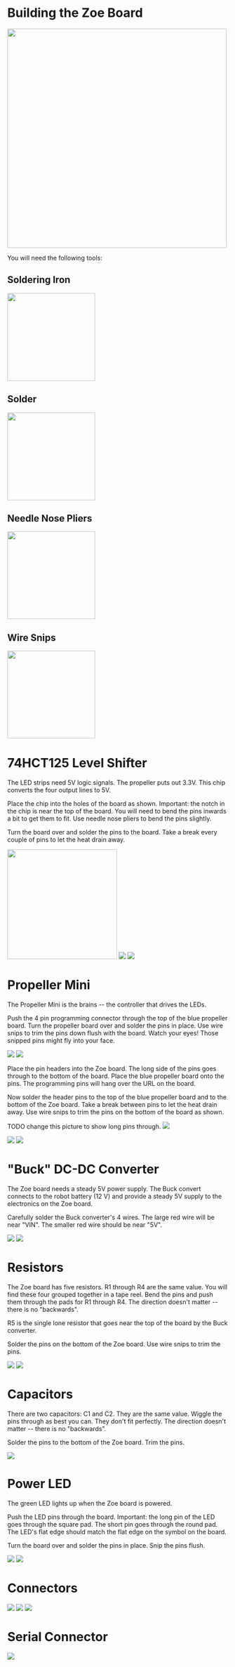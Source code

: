# Building the Zoe Board

<img src="https://github.com/team5858/ZoeBoard/blob/master/art/zoeBoard.jpg" width="500">

You will need the following tools:

## Soldering Iron
<img src="https://github.com/team5858/ZoeBoard/blob/master/art/iron.jpg" width="200">

## Solder
<img src="https://github.com/team5858/ZoeBoard/blob/master/art/solder.jpg" width="200">

## Needle Nose Pliers
<img src="https://github.com/team5858/ZoeBoard/blob/master/art/needle.jpg" width="200">

## Wire Snips
<img src="https://github.com/team5858/ZoeBoard/blob/master/art/snips.jpg" width="200">


# 74HCT125 Level Shifter

The LED strips need 5V logic signals. The propeller puts out 3.3V. This chip converts the four output lines to 5V.

Place the chip into the holes of the board as shown. Important: the notch in the chip is near the top of the board. 
You will need to bend the pins inwards a bit to get them to fit. Use needle nose pliers to bend the pins slightly.

Turn the board over and solder the pins to the board. Take a break every couple of pins to let the heat drain away.

<img src="https://github.com/team5858/ZoeBoard/blob/master/art/construct01.jpg" width="250">

<img src="https://github.com/team5858/ZoeBoard/blob/master/art/construct02.jpg">

<img src="https://github.com/team5858/ZoeBoard/blob/master/art/construct03.jpg">

# Propeller Mini

The Propeller Mini is the brains -- the controller that drives the LEDs.

Push the 4 pin programming connector through the top of the blue propeller board. Turn the propeller board over
and solder the pins in place. Use wire snips to trim the pins down flush with the board. Watch your eyes! Those
snipped pins might fly into your face.

<img src="https://github.com/team5858/ZoeBoard/blob/master/art/construct04.jpg">

<img src="https://github.com/team5858/ZoeBoard/blob/master/art/construct05.jpg">

Place the pin headers into the Zoe board. The long side of the pins goes through to the bottom of the board. Place
the blue propeller board onto the pins. The programming pins will hang over the URL on the board.

Now solder the header pins to the top of the blue propeller board and to the bottom of the Zoe board. Take a break
between pins to let the heat drain away. Use wire snips to trim the pins on the bottom of the board as shown.

TODO change this picture to show long pins through.
<img src="https://github.com/team5858/ZoeBoard/blob/master/art/construct06.jpg">

<img src="https://github.com/team5858/ZoeBoard/blob/master/art/construct07.jpg">

<img src="https://github.com/team5858/ZoeBoard/blob/master/art/construct08.jpg">

# "Buck" DC-DC Converter

The Zoe board needs a steady 5V power supply. The Buck convert connects to the robot battery (12 V) and provide
a steady 5V supply to the electronics on the Zoe board.

Carefully solder the Buck converter's 4 wires. The large red wire will be near "VIN". The smaller red wire should be
near "5V".

<img src="https://github.com/team5858/ZoeBoard/blob/master/art/construct09.jpg">

<img src="https://github.com/team5858/ZoeBoard/blob/master/art/construct10.jpg">

# Resistors

The Zoe board has five resistors. R1 through R4 are the same value. You will find these four grouped together in a
tape reel. Bend the pins and push them through the pads for R1 through R4. The direction doesn't matter -- there is
no "backwards".

R5 is the single lone resistor that goes near the top of the board by the Buck converter. 

Solder the pins on the bottom of the Zoe board. Use wire snips to trim the pins.

<img src="https://github.com/team5858/ZoeBoard/blob/master/art/construct11.jpg">

<img src="https://github.com/team5858/ZoeBoard/blob/master/art/construct12.jpg">

# Capacitors

There are two capacitors: C1 and C2. They are the same value. Wiggle the pins through as best you can. They don't fit
perfectly. The direction doesn't matter -- there is no "backwards".

Solder the pins to the bottom of the Zoe board. Trim the pins.

<img src="https://github.com/team5858/ZoeBoard/blob/master/art/construct13.jpg">

# Power LED

The green LED lights up when the Zoe board is powered.

Push the LED pins through the board. Important: the long pin of the LED goes through the square pad. The short
pin goes through the round pad. The LED's flat edge should match the flat edge on the symbol on the board.

Turn the board over and solder the pins in place. Snip the pins flush.

<img src="https://github.com/team5858/ZoeBoard/blob/master/art/construct14.jpg">

<img src="https://github.com/team5858/ZoeBoard/blob/master/art/construct15.jpg">

# Connectors

<img src="https://github.com/team5858/ZoeBoard/blob/master/art/construct16.jpg">

<img src="https://github.com/team5858/ZoeBoard/blob/master/art/construct17.jpg">

<img src="https://github.com/team5858/ZoeBoard/blob/master/art/construct18.jpg">

# Serial Connector

<img src="https://github.com/team5858/ZoeBoard/blob/master/art/construct19.jpg">


